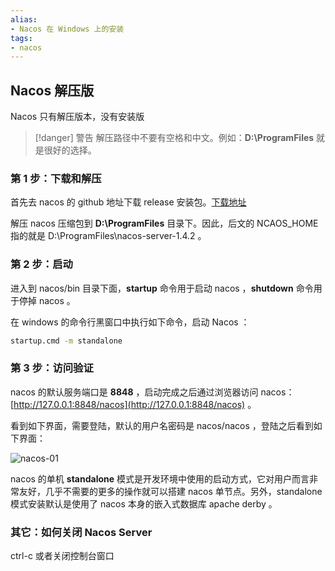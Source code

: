 ```yaml
---
alias: 
- Nacos 在 Windows 上的安装
tags: 
- nacos
---
```


## Nacos 解压版 

Nacos 只有解压版本，没有安装版

> [!danger] 警告
> 解压路径中不要有空格和中文。例如：**D:\\ProgramFiles** 就是很好的选择。

### 第 1 步：下载和解压

首先去 nacos 的 github 地址下载 release 安装包。[下载地址](https://github.com/alibaba/nacos/releases)

解压 nacos 压缩包到 **D:\\ProgramFiles** 目录下。因此，后文的 NCAOS_HOME 指的就是 D:\\ProgramFiles\\nacos-server-1.4.2 。

### 第 2 步：启动

进入到 nacos/bin 目录下面，**startup** 命令用于启动 nacos ，**shutdown** 命令用于停掉 nacos 。

在 windows 的命令行黑窗口中执行如下命令，启动 Nacos ：

```bash
startup.cmd -m standalone
```


### 第 3 步：访问验证

nacos 的默认服务端口是 **8848** ，启动完成之后通过浏览器访问 nacos：[http://127.0.0.1:8848/nacos](http://127.0.0.1:8848/nacos) 。

看到如下界面，需要登陆，默认的用户名密码是 nacos/nacos ，登陆之后看到如下界面：

![nacos-01](https://woniumd.oss-cn-hangzhou.aliyuncs.com/java/hemiao/20220627174231.png)

nacos 的单机 **standalone** 模式是开发环境中使用的启动方式，它对用户而言非常友好，几乎不需要的更多的操作就可以搭建 nacos 单节点。另外，standalone 模式安装默认是使用了 nacos 本身的嵌入式数据库 apache derby 。


### 其它：如何关闭 Nacos Server

ctrl-c 或者关闭控制台窗口

